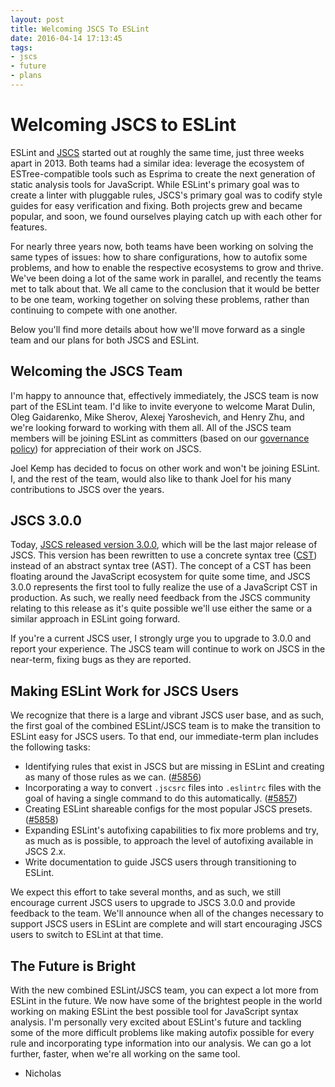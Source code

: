 ```yaml
---
layout: post
title: Welcoming JSCS To ESLint
date: 2016-04-14 17:13:45
tags:
- jscs
- future
- plans
---
```


# Welcoming JSCS to ESLint

ESLint and [JSCS](http://jscs.info) started out at roughly the same time, just three weeks apart in 2013. Both teams had a similar idea: leverage the ecosystem of ESTree-compatible tools such as Esprima to create the next generation of static analysis tools for JavaScript. While ESLint's primary goal was to create a linter with pluggable rules, JSCS's primary goal was to codify style guides for easy verification and fixing. Both projects grew and became popular, and soon, we found ourselves playing catch up with each other for features.

For nearly three years now, both teams have been working on solving the same types of issues: how to share configurations, how to autofix some problems, and how to enable the respective ecosystems to grow and thrive. We've been doing a lot of the same work in parallel, and recently the teams met to talk about that. We all came to the conclusion that it would be better to be one team, working together on solving these problems, rather than continuing to compete with one another.

Below you'll find more details about how we'll move forward as a single team and our plans for both JSCS and ESLint.

## Welcoming the JSCS Team

I'm happy to announce that, effectively immediately, the JSCS team is now part of the ESLint team. I'd like to invite everyone to welcome Marat Dulin, Oleg Gaidarenko, Mike Sherov, Alexej Yaroshevich, and Henry Zhu, and we're looking forward to working with them all. All of the JSCS team members will be joining ESLint as committers (based on our [governance policy](http://eslint.org/docs/maintainer-guide/governance.html#committers)) for appreciation of their work on JSCS.

Joel Kemp has decided to focus on other work and won't be joining ESLint. I, and the rest of the team, would also like to thank Joel for his many contributions to JSCS over the years.

## JSCS 3.0.0

Today, [JSCS released version 3.0.0](https://medium.com/@markelog/jscs-end-of-the-line-bc9bf0b3fdb2#.k5yf1bry8), which will be the last major release of JSCS. This version has been rewritten to use a concrete syntax tree ([CST](https://github.com/cst/cst)) instead of an abstract syntax tree (AST). The concept of a CST has been floating around the JavaScript ecosystem for quite some time, and JSCS 3.0.0 represents the first tool to fully realize the use of a JavaScript CST in production. As such, we really need feedback from the JSCS community relating to this release as it's quite possible we'll use either the same or a similar approach in ESLint going forward.

If you're a current JSCS user, I strongly urge you to upgrade to 3.0.0 and report your experience. The JSCS team will continue to work on JSCS in the near-term, fixing bugs as they are reported.

## Making ESLint Work for JSCS Users

We recognize that there is a large and vibrant JSCS user base, and as such, the first goal of the combined ESLint/JSCS team is to make the transition to ESLint easy for JSCS users. To that end, our immediate-term plan includes the following tasks:

* Identifying rules that exist in JSCS but are missing in ESLint and creating as many of those rules as we can. ([#5856](https://github.com/eslint/eslint/issues/5856))
* Incorporating a way to convert `.jscsrc` files into `.eslintrc` files with the goal of having a single command to do this automatically. ([#5857](https://github.com/eslint/eslint/issues/5857))
* Creating ESLint shareable configs for the most popular JSCS presets. ([#5858](https://github.com/eslint/eslint/issues/5858))
* Expanding ESLint's autofixing capabilities to fix more problems and try, as much as is possible, to approach the level of autofixing available in JSCS 2.x.
* Write documentation to guide JSCS users through transitioning to ESLint.

We expect this effort to take several months, and as such, we still encourage current JSCS users to upgrade to JSCS 3.0.0 and provide feedback to the team. We'll announce when all of the changes necessary to support JSCS users in ESLint are complete and will start encouraging JSCS users to switch to ESLint at that time.

## The Future is Bright

With the new combined ESLint/JSCS team, you can expect a lot more from ESLint in the future. We now have some of the brightest people in the world working on making ESLint the best possible tool for JavaScript syntax analysis. I'm personally very excited about ESLint's future and tackling some of the more difficult problems like making autofix possible for every rule and incorporating type information into our analysis. We can go a lot further, faster, when we're all working on the same tool.

- Nicholas
